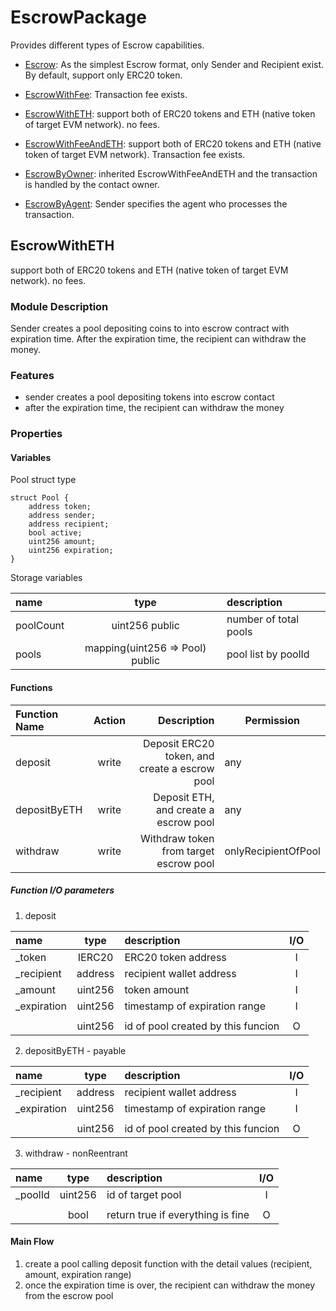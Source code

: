 # EscrowPackage
Provides different types of Escrow capabilities.


- [Escrow](https://github.com/smart-ticky/Bunzz-Escrow/blob/main/README.md): As the simplest Escrow format, only Sender and Recipient exist. By default, support only ERC20 token.
- [EscrowWithFee](https://github.com/smart-ticky/Bunzz-Escrow/blob/main/EscrowWithFee.md): Transaction fee exists.
- [EscrowWithETH](#EscrowWithETH): support both of ERC20 tokens and ETH (native token of target EVM network). no fees.
- [EscrowWithFeeAndETH](https://github.com/smart-ticky/Bunzz-Escrow/blob/main/EscrowWithFeeAndETH.md): support both of ERC20 tokens and ETH (native token of target EVM network). Transaction fee exists.

- [EscrowByOwner](https://github.com/smart-ticky/Bunzz-Escrow/blob/main/EscrowByOwner.md): inherited EscrowWithFeeAndETH and the transaction is handled by the contact owner.
- [EscrowByAgent](https://github.com/smart-ticky/Bunzz-Escrow/blob/main/EscrowByAgent.md): Sender specifies the agent who processes the transaction.

## EscrowWithETH
support both of ERC20 tokens and ETH (native token of target EVM network). no fees.

### Module Description
Sender creates a pool depositing coins to into escrow contract with expiration time.
After the expiration time, the recipient can withdraw the money.

### Features
- sender creates a pool depositing tokens into escrow contact
- after the expiration time, the recipient can withdraw the money

### Properties

#### Variables
Pool struct type
```
struct Pool {
    address token;
    address sender;
    address recipient;
    bool active;
    uint256 amount;
    uint256 expiration;
}
```
Storage variables

| name      |              type               | description                 |
|:----------|:-------------------------------:|:----------------------------|
| poolCount |         uint256 public          | number of total pools       |
| pools     | mapping(uint256 => Pool) public | pool list by poolId         |


#### Functions

| Function Name     | Action  |                                   Description | Permission          |
|:------------------|:-------:|----------------------------------------------:|---------------------|
| deposit           |  write  | Deposit ERC20 token, and create a escrow pool | any                 |
| depositByETH      |  write  |         Deposit ETH, and create a escrow pool | any                 |
| withdraw          |  write  |        Withdraw token from target escrow pool | onlyRecipientOfPool |


##### Function I/O parameters
1) deposit

| name        |  type   | description                        | I/O |
|:------------|:-------:|:-----------------------------------|:---:|
| _token      | IERC20  | ERC20 token address                |  I  |
| _recipient  | address | recipient wallet address           |  I  |
| _amount     | uint256 | token amount                       |  I  |
| _expiration | uint256 | timestamp of expiration range      |  I  |
|             |         |                                    |     |
|             | uint256 | id of pool created by this funcion |  O  |

2) depositByETH - payable

| name        |  type   | description                        | I/O |
|:------------|:-------:|:-----------------------------------|:---:|
| _recipient  | address | recipient wallet address           |  I  |
| _expiration | uint256 | timestamp of expiration range      |  I  |
|             |         |                                    |     |
|             | uint256 | id of pool created by this funcion |  O  |

3) withdraw - nonReentrant

| name       |  type   | description                       | I/O |
|:-----------|:-------:|:----------------------------------|:---:|
| _poolId    | uint256 | id of target pool                 |  I  |
|            |         |                                   |     |
|            |  bool   | return true if everything is fine |  O  |


#### Main Flow
1. create a pool calling deposit function with the detail values (recipient, amount, expiration range)
2. once the expiration time is over, the recipient can withdraw the money from the escrow pool

